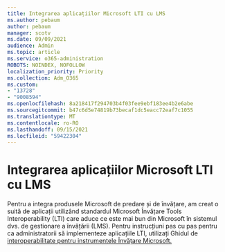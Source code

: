 ```yaml
---
title: Integrarea aplicațiilor Microsoft LTI cu LMS
ms.author: pebaum
author: pebaum
manager: scotv
ms.date: 09/09/2021
audience: Admin
ms.topic: article
ms.service: o365-administration
ROBOTS: NOINDEX, NOFOLLOW
localization_priority: Priority
ms.collection: Adm_O365
ms.custom:
- "13728"
- "9008594"
ms.openlocfilehash: 8a218417f294703b4f03fee9ebf183ee4b2e6abe
ms.sourcegitcommit: b47c6d5e74819b73becaf1dc5eacc72eaf7c1055
ms.translationtype: MT
ms.contentlocale: ro-RO
ms.lasthandoff: 09/15/2021
ms.locfileid: "59422304"
---
```

# <a name="integrate-microsoft-lti-apps-with-your-lms"></a>Integrarea aplicațiilor Microsoft LTI cu LMS

Pentru a integra produsele Microsoft de predare și de învățare, am creat o suită de aplicații utilizând standardul Microsoft Învățare Tools Interoperability (LTI) care aduce ce este mai bun din Microsoft în sistemul dvs. de gestionare a învățării (LMS). Pentru instrucțiuni pas cu pas pentru ca administratorii să implementeze aplicațiile LTI, utilizați Ghidul de [interoperabilitate pentru instrumentele Învățare Microsoft.](https://admin.microsoft.com/AdminPortal/Home?#/modernonboarding/lmsintegrationguide)